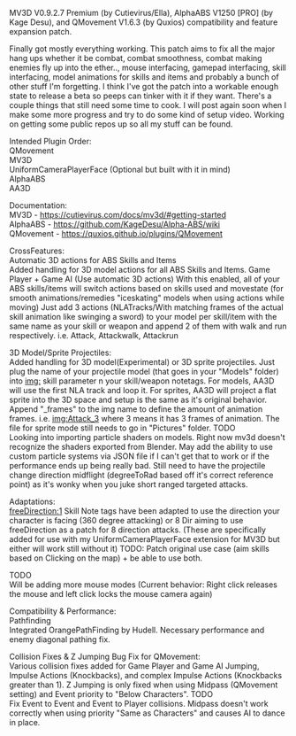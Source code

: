 MV3D V0.9.2.7 Premium (by Cutievirus/Ella), AlphaABS V1250 [PRO] (by Kage Desu), and QMovement V1.6.3 (by Quxios) compatibility and feature expansion patch.

Finally got mostly everything working. This patch aims to fix all the major hang ups whether it be combat, combat smoothness, combat making enemies fly up into the ether.., mouse interfacing, gamepad interfacing, skill interfacing, model animations for skills and items and probably a bunch of other stuff I'm forgetting. I think I've got the patch into a workable enough state to release a beta so peeps can tinker with it if they want. There's a couple things that still need some time to cook. I will post again soon when I make some more progress and try to do some kind of setup video. Working on getting some public repos up so all my stuff can be found.

Intended Plugin Order:<br>
QMovement<br>
MV3D<br>
UniformCameraPlayerFace (Optional but built with it in mind)<br>
AlphaABS<br>
AA3D

Documentation:<br>
MV3D - https://cutievirus.com/docs/mv3d/#getting-started<br>
AlphaABS - https://github.com/KageDesu/Alpha-ABS/wiki<br>
QMovement - https://quxios.github.io/plugins/QMovement

CrossFeatures:<br>
Automatic 3D actions for ABS Skills and Items<br>
Added handling for 3D model actions for all ABS Skills and Items. Game Player + Game AI (Use automatic 3D actions) With this enabled, all of your ABS skills/items will switch actions based on skills used and movestate (for smooth animations/remedies "iceskating" models when using actions while moving) Just add 3 actions (NLATracks/With matching frames of the actual skill  animation like swinging a sword) to your model per skill/item with the same name as your skill or weapon and append 2 of them with walk and run respectively. i.e. Attack, Attackwalk, Attackrun

3D Model/Sprite Projectiles:<br>
Added handling for 3D model(Experimental) or 3D sprite projectiles. Just plug the name of your projectile model (that goes in your "Models" folder) into <img:> skill parameter n your skill/weapon notetags. For models, AA3D will  use the first NLA track and loop it. For sprites, AA3D will project a flat  sprite into the 3D space and setup is the same as it's original behavior. Append "_frames" to the img name to define the amount of animation frames. i.e. <img:Attack_3> where 3 means it has 3 frames of animation. The file for sprite mode still needs to go in "Pictures" folder.
TODO<br>
Looking into importing particle shaders on models. Right now mv3d doesn't recognize the shaders exported from Blender. May add the ability to use custom particle systems via JSON file if I can't get that to work or if 
the performance ends up being really bad. Still need to have the projectile change direction midflight (degreeToRad based off it's correct reference point) as it's wonky when you juke short ranged targeted attacks.

Adaptations:<br>
<freeDirection:1> Skill Note tags have been adapted to use the direction your character is facing (360 degree attacking) or 8 Dir aiming to use freeDirection as a patch for 8 direction attacks. (These are specifically 
added for use with my UniformCameraPlayerFace extension for MV3D but either will work still without it) TODO: Patch original use case (aim skills based on Clicking on the map) + be able to use both.

TODO<br>
Will be adding more mouse modes (Current behavior: Right click releases the mouse and left click locks the mouse camera again)

Compatibility & Performance:<br>
Pathfinding<br>
Integrated OrangePathFinding by Hudell. Necessary performance and enemy diagonal pathing fix.

Collision Fixes & Z Jumping Bug Fix for QMovement:<br>
Various collision fixes added for Game Player and Game AI Jumping, Impulse Actions (Knockbacks), and complex Impulse Actions (Knockbacks greater than 1). Z Jumping is only fixed when using Midpass (QMovement setting) and Event priority to "Below Characters".
TODO<br>
Fix Event to Event and Event to Player collisions. Midpass doesn't work correctly when using priority "Same as Characters" and causes AI to dance in place.
